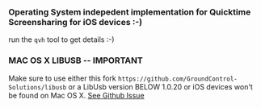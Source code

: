 ###  Operating System indepedent implementation for Quicktime Screensharing for iOS devices :-)


run the `qvh` tool to get details :-)

### MAC OS X LIBUSB -- IMPORTANT
Make sure to use either this fork `https://github.com/GroundControl-Solutions/libusb`
or a LibUsb version BELOW 1.0.20 or iOS devices won't be found on Mac OS X.
[See Github Issue](https://github.com/libusb/libusb/issues/290)